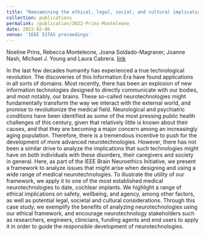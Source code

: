 ```yaml
---
title: "Reexamining the ethical, legal, social, and cultural implications for cochlear implants through a novel neuroethics framework"
collection: publications
permalink: /publication/2022-Prins-Monteleone
date: 2022-02-06
venue: 'IEEE ISTAS proceedings'
---
```


Noeline Prins, Rebecca Monteleone, Joana Soldado-Magraner, Joanne Nash, Michael J. Young and Laura Cabrera.
[link](https://www.istas22.org/papers/)

In the last few decades humanity has experienced a true technological revolution. The discoveries of this Information Era have found applications in all sorts of domains. Most recently, there has been an explosion of new information technologies designed to directly communicate with our bodies, and most notably, our brains. These so-called neurotechnologies might fundamentally transform the way we interact with the external world, and promise to revolutionize the medical field. Neurological and psychiatric conditions have been identified as some of the most pressing public health challenges of this century, given that relatively little is known about their causes, and that they are becoming a major concern among an increasingly aging population. Therefore, there is a tremendous incentive to push for the development of more advanced neurotechnologies. However, there has not been a similar drive to analyze the implications that such technologies might have on both individuals with these disorders, their caregivers and society in general. Here, as part of the IEEE Brain Neuroethics Initiative, we present a framework to analyze issues that might arise when designing and using a wide range of medical neurotechnologies. To illustrate the utility of our framework, we apply it to one of the most established medical neurotechnologies to date, cochlear implants. We highlight a range of ethical implications on safety, wellbeing, and agency, among other factors, as well as potential legal, societal and cultural considerations. Through this case study, we exemplify the benefits of analyzing neurotechnologies using our ethical framework, and encourage neurotechnology stakeholders such as researchers, engineers, clinicians, funding agents and end users to apply it in order to guide the responsible development of neurotechnologies.



